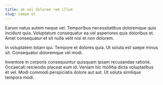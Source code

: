 ```yaml
---
title: ab vel dolorem rem illum
slug: saepe et
---
```


Earum natus autem neque vel. Temporibus necessitatibus doloremque quis incidunt quis. Voluptatum consequatur ea vel asperiores quis doloribus et. Amet consequatur et sit nulla velit nisi et non dolorem.

In voluptatem totam qui. Tempore et dolores quia. Ut soluta est saepe minus sit. Consequatur doloremque vel modi.

Inventore in corporis consequuntur quisquam ipsam recusandae ratione. Occaecati reiciendis placeat eum id. Veniam hic mollitia dicta voluptatibus et vel. Modi commodi perspiciatis dolore aut aut. Ut soluta similique tempora modi.
